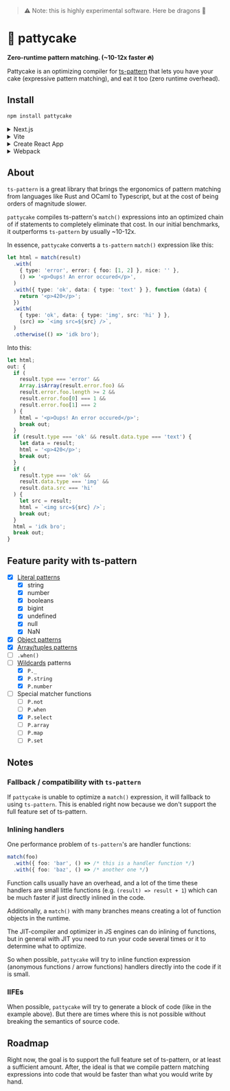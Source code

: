 > ⚠️ Note: this is highly experimental software. Here be dragons 🐉

# 🎂 pattycake

**Zero-runtime pattern matching. (~10-12x faster 🔥)**

Pattycake is an optimizing compiler for [ts-pattern](https://github.com/gvergnaud/ts-pattern) that lets you have your cake (expressive pattern matching), and eat it too (zero runtime overhead).

## Install

```bash
npm install pattycake
```

<details>
  <summary>Next.js</summary>

```js
// next.config.js
const pattycake = require('pattycake');

module.exports = pattycake.next({
  // your next.js config
});
```

</details>

<details>
  <summary>Vite</summary>

```js
// vite.config.js
import { defineConfig } from 'vite';
import pattycake from 'pattycake';

export default defineConfig({
  plugins: [pattycake.vite()],
});
```

</details>

<details>
  <summary>Create React App</summary>

```js
const pattycake = require('pattycake');

module.exports = {
  webpack: {
    plugins: { add: [pattycake.webpack()] },
  },
};
```

</details>

<details>
  <summary>Webpack</summary>

```js
const pattycake = require('pattycake');

module.exports = {
  plugins: [pattycake.webpack()],
};
```

</details>

## About

`ts-pattern` is a great library that brings the ergonomics of pattern matching from languages like Rust and OCaml to Typescript, but at the cost of being orders of magnitude slower.

`pattycake` compiles ts-pattern's `match()` expressions into an optimized chain of if statements to completely eliminate that cost. In our initial benchmarks, it outperforms `ts-pattern` by usually ~10-12x.

In essence, `pattycake` converts a `ts-pattern` `match()` expression like this:

```typescript
let html = match(result)
  .with(
    { type: 'error', error: { foo: [1, 2] }, nice: '' },
    () => '<p>Oups! An error occured</p>',
  )
  .with({ type: 'ok', data: { type: 'text' } }, function (data) {
    return '<p>420</p>';
  })
  .with(
    { type: 'ok', data: { type: 'img', src: 'hi' } },
    (src) => `<img src=${src} />`,
  )
  .otherwise(() => 'idk bro');
```

Into this:

```typescript
let html;
out: {
  if (
    result.type === 'error' &&
    Array.isArray(result.error.foo) &&
    result.error.foo.length >= 2 &&
    result.error.foo[0] === 1 &&
    result.error.foo[1] === 2
  ) {
    html = '<p>Oups! An error occured</p>';
    break out;
  }
  if (result.type === 'ok' && result.data.type === 'text') {
    let data = result;
    html = '<p>420</p>';
    break out;
  }
  if (
    result.type === 'ok' &&
    result.data.type === 'img' &&
    result.data.src === 'hi'
  ) {
    let src = result;
    html = `<img src=${src} />`;
    break out;
  }
  html = 'idk bro';
  break out;
}
```

## Feature parity with ts-pattern

- [x] [Literal patterns](https://github.com/gvergnaud/ts-pattern#literals)
  - [x] string
  - [x] number
  - [x] booleans
  - [x] bigint
  - [x] undefined
  - [x] null
  - [x] NaN
- [x] [Object patterns](https://github.com/gvergnaud/ts-pattern#objects)
- [x] [Array/tuples patterns](https://github.com/gvergnaud/ts-pattern#tuples-arrays)
- [ ] `.when()`
- [ ] [Wildcards](https://github.com/gvergnaud/ts-pattern#wildcards) patterns
  - [x] `P._`
  - [x] `P.string`
  - [x] `P.number`
- [ ] Special matcher functions
  - [ ] `P.not`
  - [ ] `P.when`
  - [x] `P.select`
  - [ ] `P.array`
  - [ ] `P.map`
  - [ ] `P.set`

## Notes

### Fallback / compatibility with `ts-pattern`

If `pattycake` is unable to optimize a `match()` expression, it will fallback to using `ts-pattern`. This is enabled right now because we don't support the full feature set of ts-pattern.

### Inlining handlers

One performance problem of `ts-pattern`'s are handler functions:

```typescript
match(foo)
  .with({ foo: 'bar', () => /* this is a handler function */)
  .with({ foo: 'baz', () => /* another one */)
```

Function calls usually have an overhead, and a lot of the time these handlers are small little functions (e.g. `(result) => result + 1`) which can be much faster if just directly inlined in the code.

Additionally, a `match()` with many branches means creating a lot of function objects in the runtime.

The JIT-compiler and optimizer in JS engines can do inlining of functions, but in general with JIT you need to run your code several times or it to determine what to optimize.

So when possible, `pattycake` will try to inline function expression (anonymous functions / arrow functions) handlers directly into the code if it is small.

### IIFEs

When possible, `pattycake` will try to generate a block of code (like in the example above). But there are times where this is not possible without breaking the semantics of source code.

## Roadmap

Right now, the goal is to support the full feature set of ts-pattern, or at least a sufficient amount. After, the ideal is
that we compile pattern matching expressions into code that would be faster than what you would write by hand.
